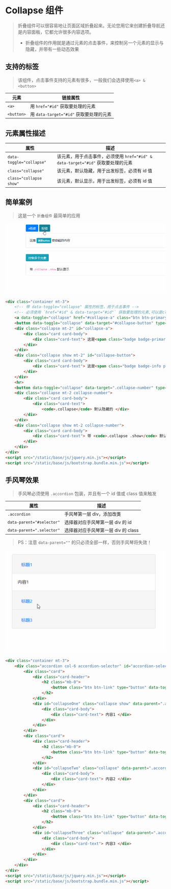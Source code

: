 # Collapse 组件

> 折叠组件可以很容易地让页面区域折叠起来。无论您用它来创建折叠导航还是内容面板，它都允许很多内容选项。
>
> - 折叠组件的作用就是通过元素的点击事件，来控制另一个元素的显示与隐藏，并带有一些动态效果

## 支持的标签

> 该组件，点击事件支持的元素有很多，一般我们会选择使用`<a> & <button>`

| 元素       | 链接属性                                |
| ---------- | --------------------------------------- |
| `<a>`      | 用 `href="#id"` 获取要处理的元素        |
| `<button>` | 用 `data-target="#id"` 获取要处理的元素 |

## 元素属性描述

| 属性                     | 描述                                                                             |
| ------------------------ | -------------------------------------------------------------------------------- |
| `data-toggle="collapse"` | 该元素，用于点击事件，必须使用 `href="#id" & data-target="#id"` 获取要处理的元素 |
| `class="collapse"`       | 该元素，默认隐藏，用于出发标签，必须有 id 值                                     |
| `class="collapse show"`  | 该元素，默认显示，用于出发标签，必须有 id 值                                     |

## 简单案例

> 这是一个 `折叠组件` 最简单的应用

![Collapse简单案例](./static/折叠组件.gif)

```html
<div class="container mt-3">
    <!-- 带 data-toggle="collapse" 属性的标签，用于点击事件 -->
    <!-- 必须使用 `href="#id" & data-target="#id"` 获取要处理的元素,可以是class -->
    <a data-toggle="collapse" href="#collapse-a" class="btn btn-primary">a链接</a>
    <button data-toggle="collapse" data-target="#collapse-button" type="button" name="button" class="btn btn-info">按钮</button>
    <div class="collapse mt-2" id="collapse-a">
        <div class="card card-body">
            <div class="card-text"> 这是<span class="badge badge-primary p-2 m-1">这是a链接</span>要隐藏的内容 </div>
        </div>
    </div>
    <div class="collapse show mt-2" id="collapse-button">
        <div class="card card-body">
            <div class="card-text"> 这是<span class="badge badge-info p-2 m-1">这是button</span>要隐藏的内容 </div>
        </div>
    </div>
    <hr>
    <button data-toggle="collapse" data-target=".collapse-number" type="button" name="button" class="btn btn-info">控制多个元素</button>
    <div class="collapse mt-2 collapse-number">
        <div class="card card-body">
            <div class="card-text">
                <code>.collapse</code> 默认隐藏的 </div>
        </div>
    </div>
    <div class="collapse show mt-2 collapse-number">
        <div class="card card-body">
            <div class="card-text"> 带 <code>.collapse .show</code> 默认显示 </div>
        </div>
    </div>
</div>
<script src="/static/base/js/jquery.min.js"></script>
<script src="/static/base/js/bootstrap.bundle.min.js"></script>
```

## 手风琴效果

> 手风琴必须使用 `.accordion` 包装，并且有一个 id 值或 class 值来触发

| 属性                      | 描述                                |
| ------------------------- | ----------------------------------- |
| `.accordion`              | 手风琴第一层 div，添加改类          |
| `data-parent="#selector"` | 选择器对应手风琴第一层 div 的 id    |
| `data-parent=".selector"` | 选择器对应手风琴第一层 div 的 class |

> PS：注意 `data-parent=""` 的只必须全部一样，否则手风琴将失效！

![手风琴](./static/手风琴.gif)

```html
<div class="container mt-3">
    <div class="accordion col-6 accordion-selector" id="accordion-selector">
        <div class="card">
            <div class="card-header">
                <h2 class="mb-0">
                    <button class="btn btn-link" type="button" data-toggle="collapse" data-target="#collapseOne">标题1</button>
                </h2>
            </div>
            <div id="collapseOne" class="collapse show" data-parent=".accordion-selector">
                <div class="card-body">
                    <div class="card-text"> 内容1 </div>
                </div>
            </div>
        </div>
        <div class="card">
            <div class="card-header">
                <h2 class="mb-0">
                    <button class="btn btn-link" type="button" data-toggle="collapse" data-target="#collapseTwo">标题2</button>
                </h2>
            </div>
            <div id="collapseTwo" class="collapse" data-parent=".accordion-selector">
                <div class="card-body">
                    <div class="card-text"> 内容2 </div>
                </div>
            </div>
        </div>
        <div class="card">
            <div class="card-header">
                <h2 class="mb-0">
                    <button class="btn btn-link" type="button" data-toggle="collapse" data-target="#collapseThree">标题3</button>
                </h2>
            </div>
            <div id="collapseThree" class="collapse" data-parent=".accordion-selector">
                <div class="card-body">
                    <div class="card-text"> 内容3 </div>
                </div>
            </div>
        </div>
    </div>
</div>
<script src="/static/base/js/jquery.min.js"></script>
<script src="/static/base/js/bootstrap.bundle.min.js"></script>
```
